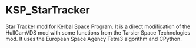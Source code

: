 # KSP_StarTracker
Star Tracker mod for Kerbal Space Program. It is a direct modification of the HullCamVDS mod with some functions from the Tarsier Space Technologies mod. It uses the European Space Agency Tetra3 algorithm and CPython.
